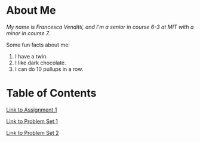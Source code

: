 # About Me
*My name is Francesca Venditti, and I'm a senior in course 6-3 at MIT with a minor in course 7.*

Some fun facts about me:
1. I have a twin.
2. I like dark chocolate.
3. I can do 10 pullups in a row.


# Table of Contents
[Link to Assignment 1](assignments/assignment1.md)

[Link to Problem Set 1](assignments/pset1.md)

[Link to Problem Set 2](assignments/pset2.md)